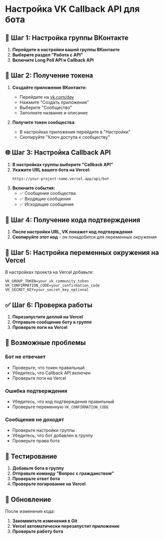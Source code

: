 # Настройка VK Callback API для бота

## 🔧 Шаг 1: Настройка группы ВКонтакте

1. **Перейдите в настройки вашей группы ВКонтакте**
2. **Выберите раздел "Работа с API"**
3. **Включите Long Poll API и Callback API**

## 🔑 Шаг 2: Получение токена

1. **Создайте приложение ВКонтакте:**
   - Перейдите на [vk.com/dev](https://vk.com/dev)
   - Нажмите "Создать приложение"
   - Выберите "Сообщество"
   - Заполните название и описание

2. **Получите токен сообщества:**
   - В настройках приложения перейдите в "Настройки"
   - Скопируйте "Ключ доступа к сообществу"

## 🌐 Шаг 3: Настройка Callback API

1. **В настройках группы выберите "Callback API"**
2. **Укажите URL вашего бота на Vercel:**
   ```
   https://your-project-name.vercel.app/api/bot
   ```
3. **Включите события:**
   - ✅ Сообщения сообщества
   - ✅ Входящие сообщения
   - ✅ Исходящие сообщения

## 📝 Шаг 4: Получение кода подтверждения

1. **После настройки URL, VK покажет код подтверждения**
2. **Скопируйте этот код** - он понадобится для переменных окружения

## 🔐 Шаг 5: Настройка переменных окружения на Vercel

В настройках проекта на Vercel добавьте:

```
VK_GROUP_TOKEN=your_vk_community_token
VK_CONFIRMATION_CODE=your_confirmation_code
VK_SECRET_KEY=your_secret_key_optional
```

## ✅ Шаг 6: Проверка работы

1. **Перезапустите деплой на Vercel**
2. **Отправьте сообщение боту в группе**
3. **Проверьте логи на Vercel**

## 🚨 Возможные проблемы

### Бот не отвечает
- Проверьте, что токен правильный
- Убедитесь, что Callback API включен
- Проверьте логи на Vercel

### Ошибка подтверждения
- Убедитесь, что код подтверждения правильный
- Проверьте переменную `VK_CONFIRMATION_CODE`

### Сообщения не доходят
- Проверьте настройки группы
- Убедитесь, что бот добавлен в группу
- Проверьте права бота

## 📱 Тестирование

1. **Добавьте бота в группу**
2. **Отправьте команду "Вопрос с гражданством"**
3. **Проверьте ответ бота**
4. **Проверьте логирование на Vercel**

## 🔄 Обновление

После изменения кода:
1. **Закоммитьте изменения в Git**
2. **Vercel автоматически перезапустит приложение**
3. **Проверьте работу бота**
